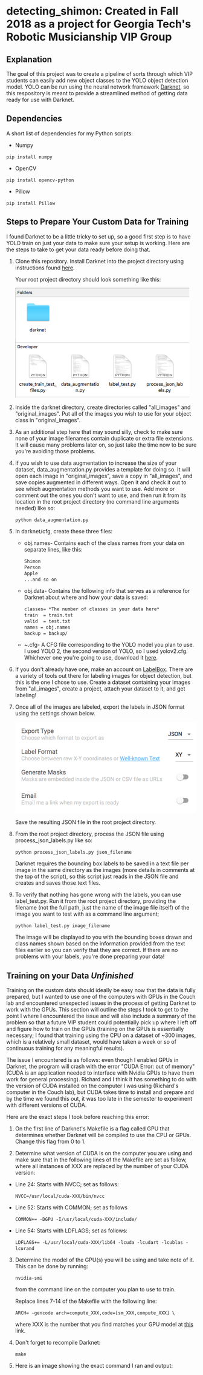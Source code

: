 # detecting_shimon: Created in Fall 2018 as a project for Georgia Tech's Robotic Musicianship VIP Group

## Explanation
The goal of this project was to create a pipeline of sorts through which VIP students can easily add new object classes to the YOLO object detection model. YOLO can be run using the neural network framework [Darknet](https://github.com/pjreddie/darknet), so this respository is meant to provide a streamlined method of getting data ready for use with Darknet.

## Dependencies
A short list of dependencies for my Python scripts:
* Numpy
```
pip install numpy
```
* OpenCV
```
pip install opencv-python
```
* Pillow
```
pip install Pillow
```

## Steps to Prepare Your Custom Data for Training

I found Darknet to be a little tricky to set up, so a good first step is to have YOLO train on just your data to make sure your setup is working. Here are the steps to take to get your data ready before doing that.

1. Clone this repository. Install Darknet into the project directory using instructions found [here](https://pjreddie.com/darknet/install/).

   Your root project directory should look something like this:
   
   ![alt text](https://github.com/kmorris72/detecting_shimon/blob/master/readme_images/root_project_directory.png)

2. Inside the darknet directory, create directories called "all_images" and "original_images". Put all of the images you wish to use for your object class in "original_images".

3. As an additional step here that may sound silly, check to make sure none of your image filenames contain duplicate or extra file extensions. It will cause many problems later on, so just take the time now to be sure you're avoiding those problems.

4. If you wish to use data augmentation to increase the size of your dataset, data_augmentation.py provides a template for doing so. It will open each image in "original_images", save a copy in "all_images", and save copies augmented in different ways. Open it and check it out to see which augmentation methods you want to use. Add more or comment out the ones you don't want to use, and then run it from its location in the root project directory (no command line arguments needed) like so:
   ```
   python data_augmentation.py
   ```
   
5. In darknet/cfg, create these three files:
   * obj.names- Contains each of the class names from your data on separate lines, like this:
     ```
     Shimon
     Person
     Apple
     ...and so on
     ```
     
   * obj.data- Contains the following info that serves as a reference for Darknet about where and how your data is saved:
     ```
     classes= *The number of classes in your data here*  
     train  = train.txt  
     valid  = test.txt  
     names = obj.names  
     backup = backup/
     ```
   * ~.cfg- A CFG file corresponding to the YOLO model you plan to use. I used YOLO 2, the second version of YOLO, so I used yolov2.cfg. Whichever one you're going to use, download it [here](https://pjreddie.com/darknet/yolo/).

6. If you don't already have one, make an account on [LabelBox](https://www.labelbox.com). There are a variety of tools out there for labeling images for object detection, but this is the one I chose to use. Create a dataset containing your images from "all_images", create a project, attach your dataset to it, and get labeling!

7. Once all of the images are labeled, export the labels in JSON format using the settings shown below.

   ![alt text](https://github.com/kmorris72/detecting_shimon/blob/master/readme_images/labelbox_export_settings.png)
   
   Save the resulting JSON file in the root project directory.
   
8. From the root project directory, process the JSON file using process_json_labels.py like so:
   ```
   python process_json_labels.py json_filename
   ```
   Darknet requires the bounding box labels to be saved in a text file per image in the same directory as the images (more details in comments at the top of the script), so this script just reads in the JSON file and creates and saves those text files.
   
9. To verify that nothing has gone wrong with the labels, you can use label_test.py. Run it from the root project directory, providing the filename (not the full path, just the name of the image file itself) of the image you want to test with as a command line argument;
   ```
   python label_test.py image_filename
   ```
   The image will be displayed to you with the bounding boxes drawn and class names shown based on the information provided from the text files earlier so you can verify that they are correct. If there are no problems with your labels, you're done preparing your data!

## Training on your Data ***Unfinished***

Training on the custom data should ideally be easy now that the data is fully prepared, but I wanted to use one of the computers with GPUs in the Couch lab and encountered unexpected issues in the process of getting Darknet to work with the GPUs. This section will outline the steps I took to get to the point I where I encountered the issue and will also include a summary of the problem so that a future VIP student could potentially pick up where I left off and figure how to train on the GPUs (training on the GPUs is essentially necessary; I found that training using the CPU on a dataset of ~300 images, which is a relatively small dataset, would have taken a week or so of continuous training for any meaningful results).

The issue I encountered is as follows: even though I enabled GPUs in Darknet, the program will crash with the error "CUDA Error: out of memory" (CUDA is an application needed to interface with Nvidia GPUs to have them work for general processing). Richard and I think it has something to do with the version of CUDA installed on the computer I was using (Richard's computer in the Couch lab), but CUDA takes time to install and prepare and by the time we found this out, it was too late in the semester to experiment with different versions of CUDA.

Here are the exact steps I took before reaching this error:

1. On the first line of Darknet's Makefile is a flag called GPU that determines whether Darknet will be compiled to use the CPU or GPUs. Change this flag from 0 to 1.

2. Determine what version of CUDA is on the computer you are using and make sure that in the following lines of the Makefile are set as follow, where all instances of XXX are replaced by the number of your CUDA version:

  * Line 24: Starts with NVCC; set as follows:
    ```
    NVCC=/usr/local/cuda-XXX/bin/nvcc
    ```
    
  * Line 52: Starts with COMMON; set as follows
    ```
    COMMON+= -DGPU -I/usr/local/cuda-XXX/include/
    ```
    
  * Line 54: Starts with LDFLAGS; set as follows:
    ```
    LDFLAGS+= -L/usr/local/cuda-XXX/lib64 -lcuda -lcudart -lcublas -lcurand
    ```
    
3. Determine the model of the GPU(s) you will be using and take note of it. This can be done by running:
    ```
    nvidia-smi
    ```
    from the command line on the computer you plan to use to train.
   
    Replace lines 7-14 of the Makefile with the following line:
    ```
    ARCH= -gencode arch=compute_XXX,code=[sm_XXX,compute_XXX] \
    ```
    where XXX is the number that you find matches your GPU model at [this](http://arnon.dk/matching-sm-architectures-arch-and-gencode-for-various-nvidia-cards/) link.

4. Don't forget to recompile Darknet:
    ```
    make
    ```

5. Here is an image showing the exact command I ran and output:
